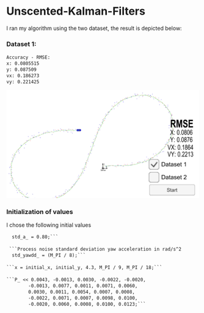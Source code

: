 # Unscented-Kalman-Filters


I ran my algorithm using the two dataset, the result is depicted below:

### Dataset 1: 
```
Accuracy - RMSE:
x: 0.0805515
y: 0.087509
vx: 0.186273
vy: 0.221425
```

![alt text](RMSE-Dataset-1.png "RMSE Dataset 1")

### Initialization of values 
I chose the following initial values

```Process noise standard deviation longitudinal acceleration in m/s^2
  std_a_ = 0.80;```

 ```Process noise standard deviation yaw acceleration in rad/s^2
  std_yawdd_ = (M_PI / 8);```

```x = initial_x, initial_y, 4.3, M_PI / 9, M_PI / 18;```

```P_ << 0.0043, -0.0013, 0.0030, -0.0022, -0.0020,
        -0.0013, 0.0077, 0.0011, 0.0071, 0.0060,
        0.0030, 0.0011, 0.0054, 0.0007, 0.0008,
        -0.0022, 0.0071, 0.0007, 0.0098, 0.0100,
        -0.0020, 0.0060, 0.0008, 0.0100, 0.0123;```